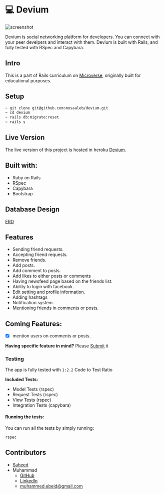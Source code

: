 # :computer: Devium
![screenshot](screeshot.png)

Devium is social networking platform for developers.
You can connect with your peer develpers and interact with them.
Devium is built with Rails, and fully tested with RSpec and Capybara.

## Intro
This is a part of Rails curriculum on [Microverse](https://www.microverse.org/), originally built for educational purposes.

## Setup

```bash
~ git clone git@github.com:mosaaleb/devium.git
~ cd devium
~ rails db:migrate:reset
~ rails s
```

## Live Version
The live version of this project is hosted in heroku 
[Devium](https://deviumio.herokuapp.com/).


## Built with:
- Ruby on Rails
- RSpec
- Capybara
- Bootstrap

## Database Design
[ERD](https://www.lucidchart.com/invitations/accept/02f604cf-c6bb-4e94-a595-4b3c6856d8a3)

## Features
- Sending friend requests.
- Accepting friend requests.
- Remove friends.
- Add posts.
- Add comment to posts.
- Add likes to either posts or comments
- Having newsfeed page based on the friends list.
- Ability to login with facebook.
- Edit setting and profile information.
- Adding hashtags
- Notification system.
- Mentioning friends in comments or posts.

## Coming Features:
- [x] mention users on comments or posts.

**Having specific feature in mind?**
Please [Submit](https://github.com/mosaaleb/devium/labels/enhancement) it

### Testing
The app is fully tested with `1:2.2` Code to Test Ratio

**Included Tests:**
- Model Tests (rspec)
- Request Tests (rspec)
- View Tests (rspec)
- Integration Tests (capybara)

#### Running the tests:
You can run all the tests by simply running:

`rspec`

## Contributors
- [Saheed](https://github.com/suretrust)
- Muhammad
  - [GitHub](https://github.com/mosaaleb)
  - [LinkedIn](https://www.linkedin.com/in/muhammadebeid/)
  - [muhammed.ebeid@gmail.com](muhammed.ebeid@gmail.com)

